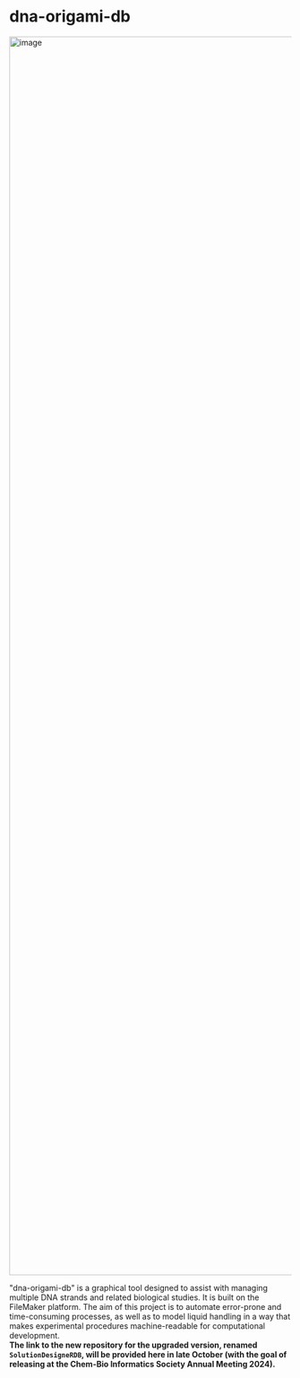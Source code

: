 # dna-origami-db
<img width="2212" alt="image" src="https://github.com/yusuke-dna/dna-origami-db/assets/70700401/15dfaa77-80ab-462f-9718-44bc0e5188e5">

"dna-origami-db" is a graphical tool designed to assist with managing multiple DNA strands and related biological studies. It is built on the FileMaker platform. The aim of this project is to automate error-prone and time-consuming processes, as well as to model liquid handling in a way that makes experimental procedures machine-readable for computational development.  
**The link to the new repository for the upgraded version, renamed `SolutionDesigneRDB`, will be provided here in late October (with the goal of releasing at the Chem-Bio Informatics Society Annual Meeting 2024).**
